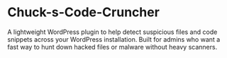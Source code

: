 # Chuck-s-Code-Cruncher
A lightweight WordPress plugin to help detect suspicious files and code snippets across your WordPress installation.   Built for admins who want a fast way to hunt down hacked files or malware without heavy scanners.
